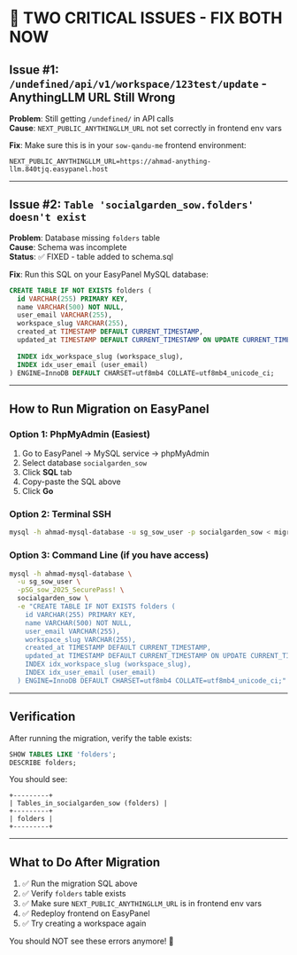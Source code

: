 # 🚨 TWO CRITICAL ISSUES - FIX BOTH NOW

## Issue #1: `/undefined/api/v1/workspace/123test/update` - AnythingLLM URL Still Wrong

**Problem**: Still getting `/undefined/` in API calls  
**Cause**: `NEXT_PUBLIC_ANYTHINGLLM_URL` not set correctly in frontend env vars

**Fix**: Make sure this is in your `sow-qandu-me` frontend environment:
```env
NEXT_PUBLIC_ANYTHINGLLM_URL=https://ahmad-anything-llm.840tjq.easypanel.host
```

---

## Issue #2: `Table 'socialgarden_sow.folders' doesn't exist`

**Problem**: Database missing `folders` table  
**Cause**: Schema was incomplete  
**Status**: ✅ FIXED - table added to schema.sql

**Fix**: Run this SQL on your EasyPanel MySQL database:

```sql
CREATE TABLE IF NOT EXISTS folders (
  id VARCHAR(255) PRIMARY KEY,
  name VARCHAR(500) NOT NULL,
  user_email VARCHAR(255),
  workspace_slug VARCHAR(255),
  created_at TIMESTAMP DEFAULT CURRENT_TIMESTAMP,
  updated_at TIMESTAMP DEFAULT CURRENT_TIMESTAMP ON UPDATE CURRENT_TIMESTAMP,
  
  INDEX idx_workspace_slug (workspace_slug),
  INDEX idx_user_email (user_email)
) ENGINE=InnoDB DEFAULT CHARSET=utf8mb4 COLLATE=utf8mb4_unicode_ci;
```

---

## How to Run Migration on EasyPanel

### Option 1: PhpMyAdmin (Easiest)
1. Go to EasyPanel → MySQL service → phpMyAdmin
2. Select database `socialgarden_sow`
3. Click **SQL** tab
4. Copy-paste the SQL above
5. Click **Go**

### Option 2: Terminal SSH
```bash
mysql -h ahmad-mysql-database -u sg_sow_user -p socialgarden_sow < migration-add-folders-table.sql
```

### Option 3: Command Line (if you have access)
```bash
mysql -h ahmad-mysql-database \
  -u sg_sow_user \
  -pSG_sow_2025_SecurePass! \
  socialgarden_sow \
  -e "CREATE TABLE IF NOT EXISTS folders (
    id VARCHAR(255) PRIMARY KEY,
    name VARCHAR(500) NOT NULL,
    user_email VARCHAR(255),
    workspace_slug VARCHAR(255),
    created_at TIMESTAMP DEFAULT CURRENT_TIMESTAMP,
    updated_at TIMESTAMP DEFAULT CURRENT_TIMESTAMP ON UPDATE CURRENT_TIMESTAMP,
    INDEX idx_workspace_slug (workspace_slug),
    INDEX idx_user_email (user_email)
  ) ENGINE=InnoDB DEFAULT CHARSET=utf8mb4 COLLATE=utf8mb4_unicode_ci;"
```

---

## Verification

After running the migration, verify the table exists:

```sql
SHOW TABLES LIKE 'folders';
DESCRIBE folders;
```

You should see:
```
+---------+
| Tables_in_socialgarden_sow (folders) |
+---------+
| folders |
+---------+
```

---

## What to Do After Migration

1. ✅ Run the migration SQL above
2. ✅ Verify `folders` table exists
3. ✅ Make sure `NEXT_PUBLIC_ANYTHINGLLM_URL` is in frontend env vars
4. ✅ Redeploy frontend on EasyPanel
5. ✅ Try creating a workspace again

You should NOT see these errors anymore! 🎯
